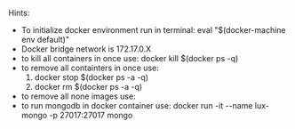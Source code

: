 Hints:
 - To initialize docker environment run in terminal: eval "$(docker-machine env default)"
 - Docker bridge network is 172.17.0.X
 - to kill all containers in once use: docker kill $(docker ps -q)
 - to remove all containters in once use:
    1. docker stop $(docker ps -a -q)
    2. docker rm $(docker ps -a -q)
 - to remove all none images use:
 - to run mongodb in docker container use: docker run -it --name lux-mongo -p 27017:27017 mongo